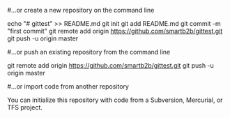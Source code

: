 #…or create a new repository on the command line

echo "# gittest" >> README.md
git init
git add README.md
git commit -m "first commit"
git remote add origin https://github.com/smartb2b/gittest.git
git push -u origin master

#…or push an existing repository from the command line

git remote add origin https://github.com/smartb2b/gittest.git
git push -u origin master

#…or import code from another repository

You can initialize this repository with code from a Subversion, Mercurial, or TFS project.
